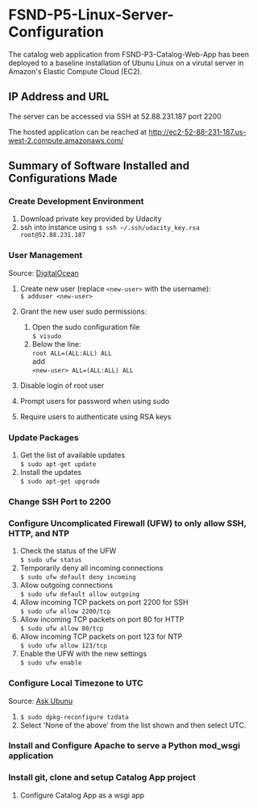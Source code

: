 # FSND-P5-Linux-Server-Configuration

The catalog web application from FSND-P3-Catalog-Web-App has been deployed to a baseline installation of Ubunu Linux on a virutal server in Amazon's Elastic Compute Cloud (EC2).  

## IP Address and URL

The server can be accessed via SSH at 52.88.231.187 port 2200

The hosted application can be reached at http://ec2-52-88-231-187.us-west-2.compute.amazonaws.com/

## Summary of Software Installed and Configurations Made

### Create Development Environment

1. Download private key provided by Udacity
2. ssh into instance using ```$ ssh ~/.ssh/udacity_key.rsa root@52.88.231.187```


### User Management

Source: [DigitalOcean](https://www.digitalocean.com/community/tutorials/how-to-add-and-delete-users-on-an-ubuntu-14-04-vps)

1. Create new user (replace ```<new-user>``` with the username):  
 ```$ adduser <new-user>```

2. Grant the new user sudo permissions:
    1. Open the sudo configuration file  
 ```$ visudo```
    2. Below the line:  
```root ALL=(ALL:ALL) ALL```  
add  
```<new-user> ALL=(ALL:ALL) ALL```

3. Disable login of root user
4. Prompt users for password when using sudo
5. Require users to authenticate using RSA keys

### Update Packages
1.  Get the list of available updates  
 ```$ sudo apt-get update```
2.  Install the updates  
 ```$ sudo apt-get upgrade```

### Change SSH Port to 2200

### Configure Uncomplicated Firewall (UFW) to only allow SSH, HTTP, and NTP
1. Check the status of the UFW   
```$ sudo ufw status```
2. Temporarily deny all incoming connections   
```$ sudo ufw default deny incoming```
3. Allow outgoing connections  
```$ sudo ufw default allow outgoing```
4. Allow incoming TCP packets on port 2200 for SSH  
```$ sudo ufw allow 2200/tcp```
5. Allow incoming TCP packets on port 80 for HTTP  
 ```$ sudo ufw allow 80/tcp```
6. Allow incoming TCP packets on port 123 for NTP  
 ```$ sudo ufw allow 123/tcp```
7. Enable the UFW with the new settings  
```$ sudo ufw enable```

### Configure Local Timezone to UTC

 Source: [Ask Ubunu](http://askubuntu.com/questions/323131/setting-timezone-from-terminal)

1.  ```$ sudo dpkg-reconfigure tzdata```
2. Select 'None of the above' from the list shown and then select UTC.

### Install and Configure Apache to serve a Python mod_wsgi application

### Install git, clone and setup Catalog App project
1. Configure Catalog App as a wsgi app
      